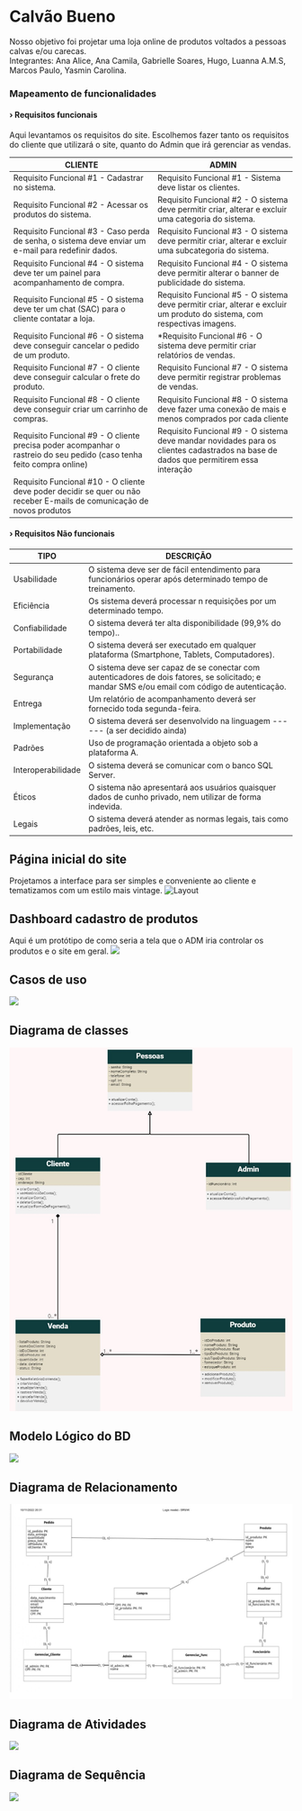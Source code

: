 # Calvão Bueno
Nosso objetivo foi projetar uma loja online de produtos voltados a pessoas calvas e/ou carecas.
<br> Integrantes: Ana Alice, Ana Camila, Gabrielle Soares, Hugo, Luanna A.M.S, Marcos Paulo, Yasmin Carolina.
### Mapeamento de funcionalidades

#### › Requisitos funcionais
Aqui levantamos os requisitos do site. Escolhemos fazer tanto os requisitos do cliente que utilizará o site, quanto do Admin que irá gerenciar as vendas.

| CLIENTE | ADMIN |
|---------| ------|
|Requisito Funcional #1 - Cadastrar no sistema. | Requisito Funcional  #1 - Sistema deve listar os clientes.
Requisito Funcional #2 - Acessar os produtos do sistema. | Requisito Funcional  #2 - O sistema deve permitir criar, alterar e excluir uma categoria do sistema.
Requisito Funcional #3 - Caso perda de senha, o sistema deve enviar um e-mail para redefinir dados. | Requisito Funcional  #3 - O sistema deve permitir criar, alterar e excluir uma subcategoria do sistema.
Requisito Funcional #4 - O sistema deve ter um painel para acompanhamento de compra. | Requisito Funcional  #4 - O sistema deve permitir alterar o banner de publicidade do sistema.
Requisito Funcional #5 - O sistema deve ter um chat (SAC) para o cliente contatar a loja. | Requisito Funcional  #5 - O sistema deve permitir criar, alterar e excluir um produto do sistema, com respectivas imagens.
Requisito Funcional #6 - O sistema deve conseguir cancelar o pedido de um produto. | *Requisito Funcional  #6 - O sistema deve permitir criar relatórios de  vendas.
Requisito Funcional #7 - O cliente deve conseguir calcular  o frete do produto. | Requisito Funcional  #7 - O sistema deve permitir registrar problemas de vendas.
Requisito Funcional #8 - O cliente deve conseguir criar um carrinho de compras. | Requisito Funcional  #8 - O sistema deve fazer uma conexão de mais e menos comprados por cada cliente
Requisito Funcional #9 - O cliente precisa poder acompanhar o rastreio do seu pedido (caso tenha feito compra online) | Requisito Funcional #9 - O sistema deve mandar novidades para os clientes cadastrados na base de dados que permitirem essa interação
Requisito Funcional  #10 - O cliente deve poder decidir se quer ou não receber E-mails de comunicação de novos produtos | 

#### › Requisitos Não funcionais

| TIPO | DESCRIÇÃO |
|------|-----------|
|Usabilidade | O sistema deve ser de fácil entendimento para funcionários operar após determinado tempo de treinamento.
Eficiência | Os sistema deverá processar n requisições por um determinado tempo.
Confiabilidade | O sistema deverá ter alta disponibilidade (99,9% do tempo)..
Portabilidade | O sistema deverá ser executado em qualquer plataforma (Smartphone, Tablets, Computadores).
Segurança | O sistema deve ser capaz de se conectar com autenticadores de dois fatores, se solicitado; e mandar SMS e/ou email com código de autenticação.
Entrega | Um relatório de acompanhamento deverá ser fornecido toda segunda-feira.
Implementação | O sistema deverá ser desenvolvido na linguagem ------ (a ser decidido ainda)	
Padrões | Uso de programação orientada a objeto sob a plataforma A.
Interoperabilidade | O sistema deverá se comunicar com o banco SQL Server.	
Éticos | O sistema não apresentará aos usuários quaisquer dados de cunho privado, nem utilizar de forma indevida.
Legais | O sistema deverá atender as normas legais, tais como padrões, leis, etc. 	

## Página inicial do site
Projetamos a interface para ser simples e conveniente ao cliente e tematizamos com um estilo mais vintage.
<img src="https://raw.githubusercontent.com/Calvao-Bueno/projeto/main/calv%C3%A3o%20site.png" alt="Layout" title="Site" />

## Dashboard cadastro de produtos
Aqui é um protótipo de como seria a tela que o ADM iria controlar os produtos e o site em geral.
<img src="https://raw.githubusercontent.com/Calvao-Bueno/projeto/main/prot%C3%B3tipo%20tela%20adm.png" />

## Casos de uso 
<img src="https://github.com/Calvao-Bueno/projeto/blob/main/caso%20de%20usos_calv%C3%A3o.jpg?raw=true"/>

## Diagrama de classes
<img src="https://github.com/Calvao-Bueno/projeto/blob/main/diagramaDeClasse.jpg"/>

## Modelo Lógico do BD
<img src="https://github.com/Calvao-Bueno/projeto/blob/main/Modelo%20L%C3%B3gico%20do%20BD.jpg"/>

## Diagrama de Relacionamento 
<img src="https://github.com/Calvao-Bueno/projeto/blob/main/Diagrama%20Entidade%20Relacionamento.jpg"/>

## Diagrama de Atividades 
<img src="https://github.com/Calvao-Bueno/projeto/blob/main/Diagrama%20de%20atividades%20Calv%C3%A3o%20(1).jpg"/>

## Diagrama de Sequência 
<img src="https://github.com/Calvao-Bueno/projeto/blob/main/diagrama%20de%20sequ%C3%AAncia.jpg"/>
